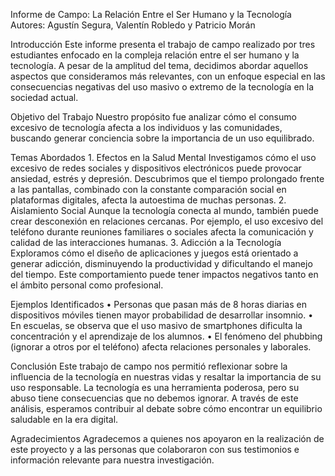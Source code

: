Informe de Campo: La Relación Entre el Ser Humano y la Tecnología
Autores: Agustín Segura, Valentín Robledo y Patricio Morán

Introducción
Este informe presenta el trabajo de campo realizado por tres estudiantes enfocado en la compleja relación entre el ser humano y la tecnología. A pesar de la amplitud del tema, decidimos abordar aquellos aspectos que consideramos más relevantes, con un enfoque especial en las consecuencias negativas del uso masivo o extremo de la tecnología en la sociedad actual.

Objetivo del Trabajo
Nuestro propósito fue analizar cómo el consumo excesivo de tecnología afecta a los individuos y las comunidades, buscando generar conciencia sobre la importancia de un uso equilibrado.

Temas Abordados
	1.	Efectos en la Salud Mental
Investigamos cómo el uso excesivo de redes sociales y dispositivos electrónicos puede provocar ansiedad, estrés y depresión. Descubrimos que el tiempo prolongado frente a las pantallas, combinado con la constante comparación social en plataformas digitales, afecta la autoestima de muchas personas.
	2.	Aislamiento Social
Aunque la tecnología conecta al mundo, también puede crear desconexión en relaciones cercanas. Por ejemplo, el uso excesivo del teléfono durante reuniones familiares o sociales afecta la comunicación y calidad de las interacciones humanas.
	3.	Adicción a la Tecnología
Exploramos cómo el diseño de aplicaciones y juegos está orientado a generar adicción, disminuyendo la productividad y dificultando el manejo del tiempo. Este comportamiento puede tener impactos negativos tanto en el ámbito personal como profesional.

Ejemplos Identificados
	•	Personas que pasan más de 8 horas diarias en dispositivos móviles tienen mayor probabilidad de desarrollar insomnio.
	•	En escuelas, se observa que el uso masivo de smartphones dificulta la concentración y el aprendizaje de los alumnos.
	•	El fenómeno del phubbing (ignorar a otros por el teléfono) afecta relaciones personales y laborales.

Conclusión
Este trabajo de campo nos permitió reflexionar sobre la influencia de la tecnología en nuestras vidas y resaltar la importancia de su uso responsable. La tecnología es una herramienta poderosa, pero su abuso tiene consecuencias que no debemos ignorar. A través de este análisis, esperamos contribuir al debate sobre cómo encontrar un equilibrio saludable en la era digital.

Agradecimientos
Agradecemos a quienes nos apoyaron en la realización de este proyecto y a las personas que colaboraron con sus testimonios e información relevante para nuestra investigación.


